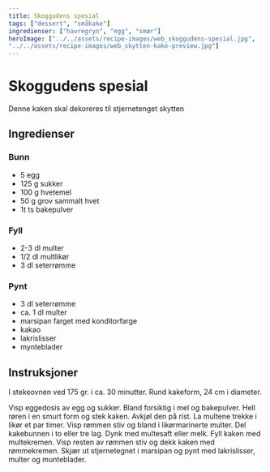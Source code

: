 ```yaml
---
title: Skoggudens spesial
tags: ["dessert", "småkake"]
ingredienser: ["havregryn", "egg", "smør"]
heroImage: ["../../assets/recipe-images/web_skoggudens-spesial.jpg",
"../../assets/recipe-images/web_skytten-kake-preview.jpg"]
---
```


# Skoggudens spesial

Denne kaken skal dekoreres til stjernetenget skytten

## Ingredienser

### Bunn

- 5 egg
- 125 g sukker
- 100 g hvetemel
- 50 g grov sammalt hvet
- 1t ts bakepulver

### Fyll

- 2-3 dl multer
- 1/2 dl multlikør
- 3 dl seterrømme

### Pynt

- 3 dl seterrømme
- ca. 1 dl multer
- marsipan farget med konditorfarge
- kakao
- lakrislisser
- mynteblader

## Instruksjoner

I stekeovnen ved 175 gr. i ca. 30 minutter. Rund kakeform, 24 cm i diameter.

Visp eggedosis av egg og sukker. Bland forsiktig i mel og bakepulver. Hell røren i en smurt form og stek kaken. Avkjøl den på rist. La multene trekke i likør et par timer. Visp rømmen stiv og bland i likørmarinerte multer. Del kakebunnen i to eller tre lag. Dynk med multesaft eller melk. Fyll kaken med multekremen. Visp resten av rømmen stiv og dekk kaken med rømmekremen. Skjær ut stjernetegnet i marsipan og pynt med lakrislisser, multer og munteblader.
